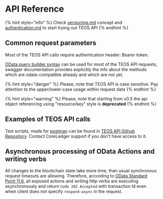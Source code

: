 # API Reference

{% hint style="info" %}
Check [versioning.md](../using-the-teos-api/versioning.md "mention") concept and [authentication.md](../using-the-teos-api/authentication.md "mention") to start trying out TEOS API
{% endhint %}

## Common request parameters

Most of the TEOS API calls require authentication header: Bearer token.

[OData query builder syntax](https://docs.oasis-open.org/odata/odata/v4.01/odata-v4.01-part1-protocol.html) can be used for most of the TEOS API requests, swagger documentation provides explicitly the info about the methods which are odata-compatible already and which are not yet.

{% hint style="danger" %}
Please, note that TEOS API is case sensitive. Pay attention to the upper/lower-case usage within request data
{% endhint %}

{% hint style="warning" %}
Please, note that starting from v0.5 the api object referencing using "resource/key" style is **deprecated**
{% endhint %}

## Examples of TEOS API calls

Test scripts, made for [postman](https://www.postman.com) can be found in [TEOS API Github Repository](https://github.com/CoreLedger-TEOS/API). Contact CoreLedger support if you don't have access to it.

## Asynchronous processing of OData Actions and writing verbs

All changes to the blockchain state take more time, than usual synchronous request timeouts are allowing. Therefore, according to [OData Standard Point 11.6](https://docs.oasis-open.org/odata/odata/v4.01/os/part1-protocol/odata-v4.01-os-part1-protocol.html#sec\_AsynchronousRequests), all exposed actions and writing http verbs are executing asynchronously and return `Code 202 Accepted` with transaction Id even when client does not specify `respond-async` in the request.
